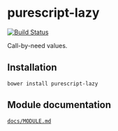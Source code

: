 # purescript-lazy

[![Build Status](https://travis-ci.org/purescript/purescript-lazy.svg?branch=master)](https://travis-ci.org/purescript/purescript-lazy)

Call-by-need values.

## Installation

```
bower install purescript-lazy
```

## Module documentation

[`docs/MODULE.md`](docs/MODULE.md)
